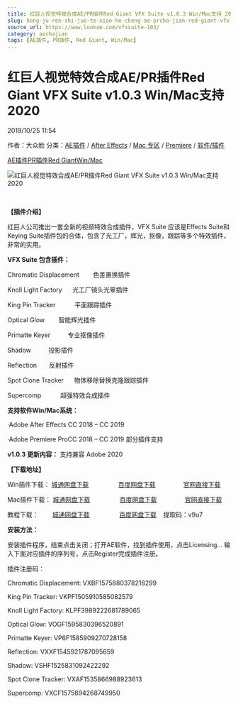 ```yaml
---
title: 红巨人视觉特效合成AE/PR插件Red Giant VFX Suite v1.0.3 Win/Mac支持 2020
slug: hong-ju-ren-shi-jue-te-xiao-he-cheng-ae-prcha-jian-red-giant-vfx-suite-v1-0-3-win-maczhi-chi-2020
source_url: https://www.lookae.com/vfxsuite-103/
category: aechajian
tags: [AE插件, PR插件, Red Giant, Win/Mac]
---
```

# 红巨人视觉特效合成AE/PR插件Red Giant VFX Suite v1.0.3 Win/Mac支持 2020

2019/10/25 11:54

作者：大众脸
分类：[AE插件](https://www.lookae.com/after-effects/aechajian/) / [After Effects](https://www.lookae.com/after-effects/) / [Mac 专区](https://www.lookae.com/mac-osx/) / [Premiere](https://www.lookae.com/qitarjcj/premierezy/) / [软件/插件](https://www.lookae.com/qitarjcj/)

[AE插件](https://www.lookae.com/tag/ae%e6%8f%92%e4%bb%b6/)[PR插件](https://www.lookae.com/tag/pr%e6%8f%92%e4%bb%b6/)[Red Giant](https://www.lookae.com/tag/red-giant/)[Win/Mac](https://www.lookae.com/tag/winmac/)

![红巨人视觉特效合成AE/PR插件Red Giant VFX Suite v1.0.3 Win/Mac支持 2020](https://www.lookae.com/wp-content/uploads/2019/06/VFX-Suite.jpg "红巨人视觉特效合成AE/PR插件Red Giant VFX Suite v1.0.3 Win/Mac支持 2020-LookAE.com")

﻿

**【插件介绍】**

红巨人公司推出一套全新的视频特效合成插件，VFX Suite 应该是Effects Suite和Keying Suite插件包的合体，包含了光工厂，辉光，抠像，跟踪等多个特效插件，非常的实用。

**VFX Suite 包含插件：**

Chromatic Displacement        色差置换插件

Knoll Light Factory      光工厂镜头光晕插件

King Pin Tracker           平面跟踪插件

Optical Glow        智能辉光插件

Primatte Keyer          专业抠像插件

Shadow          投影插件

Reflection       反射插件

Spot Clone Tracker      物体移除替换克隆跟踪插件

Supercomp           超强特效合成插件

**支持软件Win/Mac系统：**

·Adobe After Effects CC 2018 – CC 2019

·Adobe Premiere ProCC 2018 – CC 2019 部分插件支持

**v1.0.3 更新内容：** 支持兼容 Adobe 2020

**【下载地址】**

Win插件下载： [城通网盘下载](https://tc5.us/file/680462-404166789)                 [百度网盘下载](https://pan.baidu.com/s/13tSDKsdSECWkFyPnucu3-w)                [官网直接下载](http://downloads.redgiant.com/redgiant/products/singlesuites/vfx/archive/VFXSuite_Win_Full_1.0.3.zip)

Mac插件下载： [城通网盘下载](https://tc5.us/file/680462-404165381)                 [百度网盘下载](https://pan.baidu.com/s/1ri6byf-94Jm554iLJQbjug)                [官网直接下载](http://downloads.redgiant.com/redgiant/products/singlesuites/vfx/archive/VFXSuite_Mac_Full_1.0.3.zip)

教程下载：        [城通网盘下载](https://lookae.ctfile.com/fs/680462-385102287)                 [百度网盘下载](https://pan.baidu.com/s/1gMJuNxgWJBbalScTiHiUFQ)    提取码：v9u7

**安装方法：**

安装插件程序，结束点击关闭；打开AE软件，找到插件使用，点击Licensing… 输入下面对应插件的序列号，点击Register完成插件注册。

插件注册码：

Chromatic Displacement: VXBF1575880378218299

King Pin Tracker: VKPF1505910585082579

Knoll Light Factory: KLPF3989222681789065

Optical Glow: VOGF1595830396520891

Primatte Keyer: VP6F1585909270728158

Reflection: VXXF1545921787095659

Shadow: VSHF1525831092422292

Spot Clone Tracker: VXAF1535866988923613

Supercomp: VXCF1575894268749950
